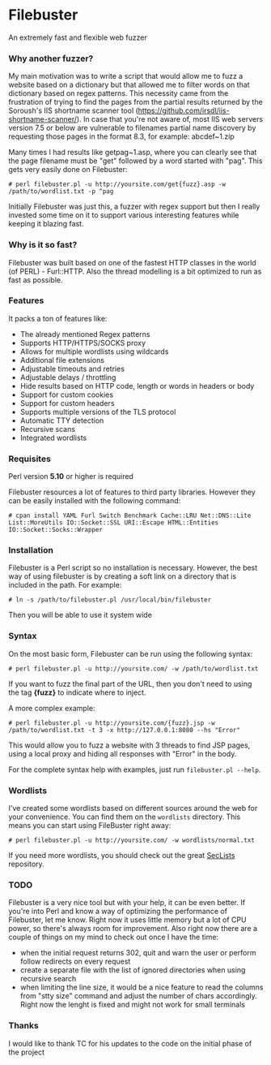 # Filebuster
An extremely fast and flexible web fuzzer

### Why another fuzzer?

My main motivation was to write a script that would allow me to fuzz a website based on a dictionary but that allowed me to filter words on that dictionary based on regex patterns. This necessity came from the frustration of trying to find the pages from the partial results returned by the Soroush's IIS shortname scanner tool (https://github.com/irsdl/iis-shortname-scanner/). 
In case that you're not aware of, most IIS web servers version 7.5 or below are vulnerable to filenames partial name discovery by requesting those pages in the format 8.3, for example: abcdef~1.zip

Many times I had results like getpag~1.asp, where you can clearly see that the page filename must be "get" followed by a word started with "pag".
This gets very easily done on Filebuster:
```
# perl filebuster.pl -u http://yoursite.com/get{fuzz}.asp -w /path/to/wordlist.txt -p ^pag
```

Initially Filebuster was just this, a fuzzer with regex support but then I really invested some time on it to support various interesting features while keeping it blazing fast.

### Why is it so fast?
Filebuster was built based on one of the fastest HTTP classes in the world (of PERL) - Furl::HTTP. Also the thread modelling is a bit optimized to run as fast as possible.

### Features
It packs a ton of features like:
 - The already mentioned Regex patterns
 - Supports HTTP/HTTPS/SOCKS proxy
 - Allows for multiple wordlists using wildcards
 - Additional file extensions
 - Adjustable timeouts and retries
 - Adjustable delays / throttling
 - Hide results based on HTTP code, length or words in headers or body
 - Support for custom cookies 
 - Support for custom headers
 - Supports multiple versions of the TLS protocol
 - Automatic TTY detection
 - Recursive scans
 - Integrated wordlists
 
### Requisites
Perl version **5.10** or higher is required

Filebuster resources a lot of features to third party libraries. However they can be easily installed with the following command:
```
# cpan install YAML Furl Switch Benchmark Cache::LRU Net::DNS::Lite List::MoreUtils IO::Socket::SSL URI::Escape HTML::Entities IO::Socket::Socks::Wrapper
```

### Installation
Filebuster is a Perl script so no installation is necessary. However, the best way of using filebuster is by creating a soft link on a directory that is included in the path. For example:
```
# ln -s /path/to/filebuster.pl /usr/local/bin/filebuster
```
Then you will be able to use it system wide

### Syntax
On the most basic form, Filebuster can be run using the following syntax:
```
# perl filebuster.pl -u http://yoursite.com/ -w /path/to/wordlist.txt
```
If you want to fuzz the final part of the URL, then you don't need to using the tag **{fuzz}**  to indicate where to inject. 

A more complex example: 
```
# perl filebuster.pl -u http://yoursite.com/{fuzz}.jsp -w /path/to/wordlist.txt -t 3 -x http://127.0.0.1:8080 --hs "Error"
```
This would allow you to fuzz a website with 3 threads to find JSP pages, using a local proxy and hiding all responses with "Error" in the body.

For the complete syntax help with examples, just run `filebuster.pl --help`.

### Wordlists
I've created some wordlists based on different sources around the web for your convenience. You can find them on the `wordlists` directory.
This means you can start using FileBuster right away:
```
# perl filebuster.pl -u http://yoursite.com/ -w wordlists/normal.txt
```
If you need more wordlists, you should check out the great [SecLists](https://github.com/danielmiessler/SecLists/) repository.

### TODO
Filebuster is a very nice tool but with your help, it can be even better. If you're into Perl and know a way of optimizing the performance of Filebuster, let me know. Right now it uses little memory but a lot of CPU power, so there's always room for improvement. 
Also right now there are a couple of things on my mind to check out once I have the time:
 - when the initial request returns 302, quit and warn the user or perform follow redirects on every request
 - create a separate file with the list of ignored directories when using recursive search
 - when limiting the line size, it would be a nice feature to read the columns from "stty size" command and adjust the number of chars accordingly. Right now the lenght is fixed and might not work for small terminals

### Thanks
I would like to thank TC for his updates to the code on the initial phase of the project 
